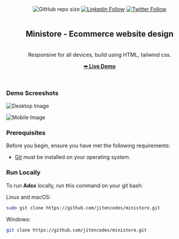 <div align="center">
  
  ![GitHub repo size](https://img.shields.io/github/repo-size/jitencodes/profilecard)
  [![Linkedin Follow](https://img.shields.io/badge/LinkedIn-0077B5?style=social&logo=linkedin&logoColor=blue)](https://www.linkedin.com/in/jitencodes/)
  [![Twitter Follow](https://img.shields.io/badge/Twitter-0077B5?style=social&logo=Twitter&logoColor=blue)](https://twitter.com/intent/follow?screen_name=jitencodes/)
  <br />
  <br />

  <h2 align="center">Ministore - Ecommerce website design</h2>

<br />Responsive for all devices, build using HTML, tailwind css.

<a href="https://jitencodes.github.io/ministore/"><strong>➥ Live Demo</strong></a>

</div>

<br />

<h3>Demo Screeshots</h3>

![Desktop Image](https://user-images.githubusercontent.com/86045185/218730342-a01d0f6d-9f3d-4420-b9ee-35ab755c120b.png)

![Mobile Image](https://user-images.githubusercontent.com/86045185/218730563-a48689cb-274d-4e51-8a67-51f923249e40.png)


### Prerequisites

Before you begin, ensure you have met the following requirements:

- [Git](https://git-scm.com/downloads "Download Git") must be installed on your operating system.

### Run Locally

To run **Adex** locally, run this command on your git bash:

Linux and macOS:

```bash
sudo git clone https://github.com/jitencodes/ministore.git
```

Windows:

```bash
git clone https://github.com/jitencodes/ministore.git
```
